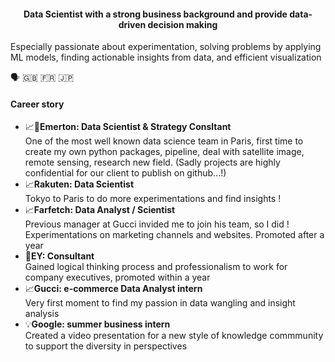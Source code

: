 #### <p align="center"> Data Scientist with a strong business background and provide data-driven decision making
Especially passionate about experimentation, solving problems by applying ML models, finding actionable insights from data, and efficient visualization </p>
🗣 🇬🇧 🇫🇷 🇯🇵
#### Career story
- 📈💼**Emerton: Data Scientist & Strategy Consltant** <br>
One of the most well known data science team in Paris, first time to create my own python packages, pipeline, deal with satellite image, remote sensing, research new field. (Sadly projects are highly confidential for our client to publish on github...!) 
- 📈**Rakuten: Data Scientist** <br>
Tokyo to Paris to do more experimentations and find insights !
- 📈**Farfetch: Data Analyst / Scientist** <br>
Previous manager at Gucci invided me to join his team, so I did ! Experimentations on marketing channels and websites. Promoted after a year 
- 💼**EY: Consultant** <br>
Gained logical thinking process and professionalism to work for company executives, promoted within a year
- 📈**Gucci: e-commerce Data Analyst intern** <br>
Very first moment to find my passion in data wangling and insight analysis
- 💡**Google: summer business intern** <br>
Created a video presentation for a new style of knowledge commmunity to support the diversity in perspectives

<!--
**cnai-ds/cnai-ds** is a ✨ _special_ ✨ repository because its `README.md` (this file) appears on your GitHub profile.

Here are some ideas to get you started:

- 🔭 I’m currently working on ...
- 🌱 I’m currently learning ...
- 👯 I’m looking to collaborate on ...
- 🤔 I’m looking for help with ...
- 💬 Ask me about ...
- 📫 How to reach me: ...
- 😄 Pronouns: ...
- ⚡ Fun fact: ...
-->
